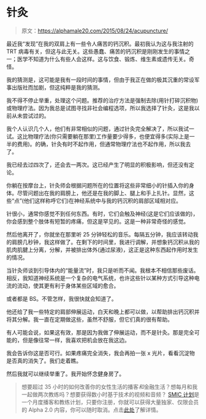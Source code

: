 # 针灸

> 原文：<https://alphamale20.com/2015/08/24/acupuncture/>

最近我“发现”在我的双肩上有一些令人痛苦的钙沉积。最初我认为这与我注射的 TRT 病毒有关，但这与此无关。这些愚蠢、痛苦的钙沉积是刚刚发生的事情之一；医学不知道为什么有些人会这样。这与饮食、锻炼、维生素或遗传无关。奇怪。

我的猜测是，这可能是我有一段时间的事情，但由于我正在做的极其沉重的常设军事出版社而加剧，但这纯粹是我的猜测。

我不得不停止举重，处理这个问题。推荐的治疗方法是强制去除(用针打碎沉积物)或物理疗法。因为我总是试图寻找非社会编程选项，所以我选择了针灸，这是我以前从未尝试过的。

我个人认识几个人，他们有非常相似的问题，通过针灸完全解决了，所以我试一试。这比物理疗法(你只需要躺在那里)工作量要少得多，也便宜得多(实际上是一半的费用)。的确，针灸有时不起作用，但通常物理疗法也不起作用，所以我去了。

我已经去过四次了，还会去一两次。这已经产生了明显的积极影响，但还没有定论。

你躺在按摩台上，针灸师会根据问题所在的位置将这些非常细小的针插入你的身体。尽管问题出在我的肩膀上，他还是在我的脚上、腿上和手上扎针。显然，这些“点”(他们这样称呼它们)在神经系统中与我的钙沉积的肩部区域相对应。

针很小，通常你感觉不到任何东西。有时，它们会触及神经(这是它们应该做的)，你会感到整个肢体有短暂的疼痛，但这是罕见的。这是一种非常奇怪的感觉。

然后他离开了，你就坐在那里听 25 分钟轻松的音乐。每隔五分钟，我应该转动我的肩膀几秒钟，我这样做了。在剩下的时间里，我进行调解，并想象钙沉积从我的肌肉肌腱上分离，分解，并被排出体外(通过尿液)，这正是这种东西起作用时发生的情况。

当针灸师谈到引导体内的“能量流”时，我只是听而不闻。我根本不相信那些废话。相反，我知道神经系统是一个复杂的电气系统，也许这些针以某种方式引导这种电流的流动，使其更有利于身体某些区域的愈合。

或者都是 BS。不管怎样，我很快就会知道了。

他还给了我一些特定的肩部伸展运动，白天和晚上都可以做，以帮助排出钙沉积并将其分解。我一直在定期做这些，虽然不舒服，但它们真的很有帮助。

有人可能会说，如果这有效，那是因为我做了伸展运动，而不是针灸。那是完全可能的，但是像往常一样，我喜欢把机会放在我这边。

我会告诉你这是否可行。如果疼痛完全消失，我会再拍一张 x 光片，看看沉淀物是否真的消失了。我们走着瞧。

然后我就可以继续举重了。我开始怀念健身房了。

> 想要超过 35 小时的如何改善你的女性生活的播客*和*金融生活？想每月和我一起做两次教练吗？想要获得数小时基于技术的视频和音频？ [SMIC 计划](https://alphamale20.kartra.com/page/vIL17)是一个月度播客和教练计划，只要你注册，你就可以获得大量独家、仅限会员的 Alpha 2.0 内容，你可以随时取消。点击[此处](https://alphamale20.kartra.com/page/vIL17)了解详情。
> 
> 